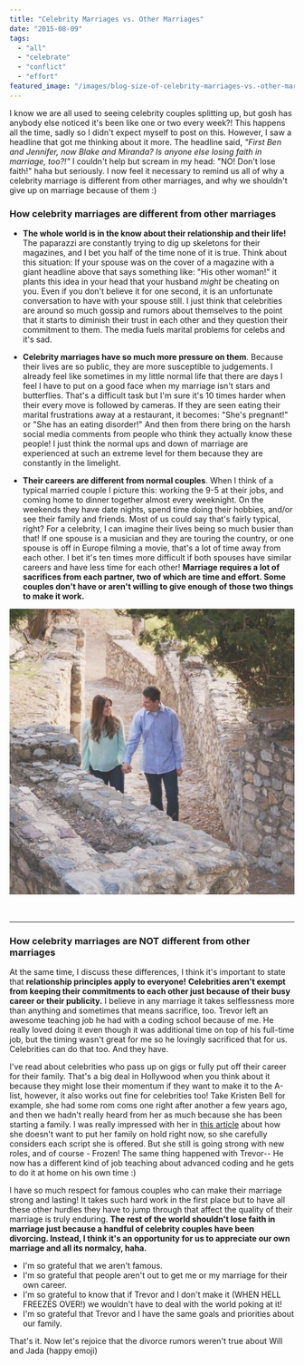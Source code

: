 ```yaml
---
title: "Celebrity Marriages vs. Other Marriages"
date: "2015-08-09"
tags:
  - "all"
  - "celebrate"
  - "conflict"
  - "effort"
featured_image: "/images/blog-size-of-celebrity-marriages-vs.-other-marriages.png"
---
```


I know we are all used to seeing celebrity couples splitting up, but gosh has anybody else noticed it's been like one or two every week?! This happens all the time, sadly so I didn't expect myself to post on this. However, I saw a headline that got me thinking about it more. The headline said, _"First Ben and Jennifer, now Blake and Miranda? Is anyone else losing faith in marriage, too?!"_ I couldn't help but scream in my head: "NO! Don't lose faith!" haha but seriously. I now feel it necessary to remind us all of why a celebrity marriage is different from other marriages, and why we shouldn't give up on marriage because of them :)

### How celebrity marriages are different from other marriages

- **The whole world is in the know about their relationship and their life!** The paparazzi are constantly trying to dig up skeletons for their magazines, and I bet you half of the time none of it is true. Think about this situation: If your spouse was on the cover of a magazine with a giant headline above that says something like: "His other woman!" it plants this idea in your head that your husband _might_ be cheating on you. Even if you don't believe it for one second, it is an unfortunate conversation to have with your spouse still. I just think that celebrities are around so much gossip and rumors about themselves to the point that it starts to diminish their trust in each other and they question their commitment to them. The media fuels marital problems for celebs and it's sad.

- **Celebrity marriages have so much more pressure on them**. Because their lives are so public, they are more susceptible to judgements. I already feel like sometimes in my little normal life that there are days I feel I have to put on a good face when my marriage isn't stars and butterflies. That's a difficult task but I'm sure it's 10 times harder when their every move is followed by cameras. If they are seen eating their marital frustrations away at a restaurant, it becomes: "She's pregnant!" or "She has an eating disorder!" And then from there bring on the harsh social media comments from people who think they actually know these people! I just think the normal ups and down of marriage are experienced at such an extreme level for them because they are constantly in the limelight.

- **Their careers are different from normal couples**. When I think of a typical married couple I picture this: working the 9-5 at their jobs, and coming home to dinner together almost every weeknight. On the weekends they have date nights, spend time doing their hobbies, and/or see their family and friends. Most of us could say that's fairly typical, right? For a celebrity, I can imagine their lives being so much busier than that! If one spouse is a musician and they are touring the country, or one spouse is off in Europe filming a movie, that's a lot of time away from each other. I bet it's ten times more difficult if both spouses have similar careers and have less time for each other! **Marriage requires a lot of sacrifices from each partner, two of which are time and effort. Some couples don't have or aren't willing to give enough of those two things to make it work.**

![engaement photos. lds engagement photos, celebrity marriages, celebrity marriages different from normal marriages,](/images/IMG_0123.jpg)

 

* * *

### How celebrity marriages are NOT different from other marriages

At the same time, I discuss these differences, I think it's important to state that **relationship principles apply to everyone!** **Celebrities aren't exempt from keeping their commitments to each other just because of their busy career or their publicity.** I believe in any marriage it takes selflessness more than anything and sometimes that means sacrifice, too. Trevor left an awesome teaching job he had with a coding school because of me. He really loved doing it even though it was additional time on top of his full-time job, but the timing wasn't great for me so he lovingly sacrificed that for us. Celebrities can do that too. And they have.

I've read about celebrities who pass up on gigs or fully put off their career for their family. That's a big deal in Hollywood when you think about it because they might lose their momentum if they want to make it to the A-list, however, it also works out fine for celebrities too! Take Kristen Bell for example, she had some rom coms one right after another a few years ago, and then we hadn't really heard from her as much because she has been starting a family. I was really impressed with her in [this article](http://www.goodhousekeeping.com/life/entertainment/a32082/kristen-bell-interview/) about how she doesn't want to put her family on hold right now, so she carefully considers each script she is offered. But she still is going strong with new roles, and of course - Frozen! The same thing happened with Trevor-- He now has a different kind of job teaching about advanced coding and he gets to do it at home on his own time :)

I have so much respect for famous couples who can make their marriage strong and lasting! It takes such hard work in the first place but to have all these other hurdles they have to jump through that affect the quality of their marriage is truly enduring. **The rest of the world shouldn't lose faith in marriage just because a handful of celebrity couples have been divorcing. Instead, I think it's an opportunity for us to appreciate our own marriage and all its normalcy, haha.**

- I'm so grateful that we aren't famous.
- I'm so grateful that people aren't out to get me or my marriage for their own career.
- I'm so grateful to know that if Trevor and I don't make it (WHEN HELL FREEZES OVER!) we wouldn't have to deal with the world poking at it!
- I'm so grateful that Trevor and I have the same goals and priorities about our family.

That's it. Now let's rejoice that the divorce rumors weren't true about Will and Jada (happy emoji)

